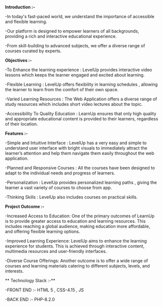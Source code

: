 **Introduction :-**

-In today's fast-paced world, we understand the importance of accessible and flexible learning.

-Our platform is designed to empower learners of all backgrounds, providing a rich and interactive educational experience.

-From skill-building to advanced subjects, we offer a diverse range of courses curated by experts.


**Objectives :-**

-To Enhance the learning experience : LevelUp provides interactive video lessons which keeps the learner engaged and excited about learning.

-Flexible Learning : LevelUp offers flexibility in learning schedules , allowing the learner to learn from the comfort of their own space.

-Varied Learning Resources : The Web Application offers a diverse range of study resources which includes short video lectures about the topic.

-Accessibility To Quality Education : LearnUp ensures that only high quality and appropriate educational content is provided to their learners, regardless of their location.



**Features :-**

-Simple and Intuitive Interface : LevelUp has a very easy and simple to understand user interface with bright visuals to immediately attract the learner’s attention and help them navigate them easily throughout the web application.

-Planned and Responsive Courses : All the courses have been designed to adapt to the individual needs and progress of learners.

-Personalization : LevelUp provides personalized learning paths , giving the learner a vast variety of courses to choose from app.

-Thinking Skills : LevelUp also includes courses on practical skills.



**Project Outcome :-**

-Increased Access to Education: One of the primary outcomes of LearnUp is to provide greater access to education and learning resources. This includes reaching a global audience, making education more affordable, and offering flexible learning options.

-Improved Learning Experience: LevelUp aims to enhance the learning experience for students. This is achieved through interactive content, multimedia resources and user-friendly interfaces.

-Diverse Course Offerings: Another outcome is to offer a wide range of courses and learning materials catering to different subjects, levels, and interests.


** Technology Stack :-**

-FRONT END :-  HTML 5 , CSS-4.15 , JS                  

-BACK END :-   PHP-8.2.0









